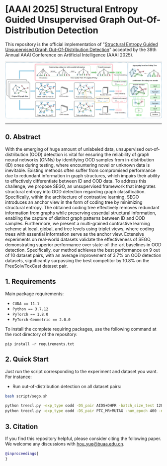 # [AAAI 2025] Structural Entropy Guided Unsupervised Graph Out-Of-Distribution Detection
This repository is the official implementation of "[Structural Entropy Guided Unsupervised Graph Out-Of-Distribution Detection](https://dl.acm.org/doi/abs/10.1145/3627673.3679779)" accepted by the 39th Annual AAAI Conference on Artificial Intelligence (AAAI 2025).

[![Black Logo](sego.png)](https://dl.acm.org/doi/abs/10.1145/3627673.3679779)

------

## 0. Abstract

With the emerging of huge amount of unlabeled data, unsupervised out-of-distribution (OOD) detection is vital for ensuring the reliability of graph neural networks (GNNs) by identifying OOD samples from in-distribution (ID) ones during testing, where encountering novel or unknown data is inevitable. Existing methods often suffer from compromised performance due to redundant information in graph structures, which impairs their ability to effectively differentiate between ID and OOD data. To address this challenge, we propose SEGO, an unsupervised framework that integrates structural entropy into OOD detection regarding graph classification. Specifically, within the architecture of contrastive learning, SEGO introduces an anchor view in the form of coding tree by minimizing structural entropy. The obtained coding tree effectively removes redundant information from graphs while preserving essential structural information, enabling the capture of distinct graph patterns between ID and OOD samples. Furthermore, we present a multi-grained contrastive learning scheme at local, global, and tree levels using triplet views, where coding trees with essential information serve as the anchor view. Extensive experiments on real-world datasets validate the effectiveness of SEGO, demonstrating superior performance over state-of-the-art baselines in OOD detection. Specifically, our method achieves the best performance on 9 out of 10 dataset pairs, with an average improvement of 3.7\% on OOD detection datasets, significantly surpassing the best competitor by 10.8\% on the FreeSolv/ToxCast dataset pair.



## 1. Requirements

Main package requirements:

- `CUDA == 11.1`
- `Python == 3.7.12`
- `PyTorch == 1.8.0`
- `PyTorch-Geometric == 2.0.0`

To install the complete requiring packages, use the following command at the root directory of the repository:

```setup
pip install -r requirements.txt
```


## 2. Quick Start
Just run the script corresponding to the experiment and dataset you want. For instance:

* Run out-of-distribution detection on all dataset pairs:
```bash
bash script/sego.sh
```

```bash
python treecl.py -exp_type oodd -DS_pair AIDS+DHFR -batch_size_test 128 -num_epoch 400 -num_cluster 10 -alpha 0.2
python treecl.py -exp_type oodd -DS_pair PTC_MR+MUTAG -num_epoch 400 -num_cluster 2 -alpha 0.8

```



## 3. Citation
If you find this repository helpful, please consider citing the following paper. We welcome any discussions with [hou_yue@buaa.edu.cn](mailto:hou_yue@buaa.edu.cn).

```bibtex
@inproceedings{
}
```
